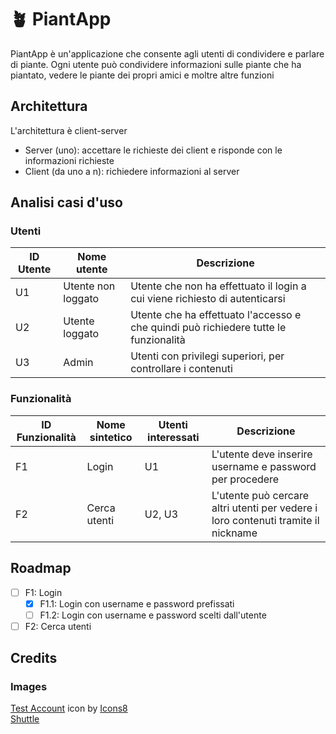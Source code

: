 # 🪴 PiantApp
<!--Hai mai voluto--> 
PiantApp è un'applicazione che consente agli utenti di condividere e parlare di piante. Ogni utente può condividere informazioni sulle piante che ha piantato, vedere le piante dei propri amici e moltre altre funzioni

## Architettura
L'architettura è client-server
* Server (uno): accettare le richieste dei client e risponde con le informazioni richieste
* Client (da uno a n): richiedere informazioni al server

## Analisi casi d'uso

### Utenti
| ID Utente | Nome utente        | Descrizione                                                                          |
| --------- | ------------------ | ---------------------------------------------------------------------------          |
| U1        | Utente non loggato | Utente che non ha effettuato il login a cui viene richiesto di autenticarsi          |
| U2        | Utente loggato     | Utente che ha effettuato l'accesso e che quindi può richiedere tutte le funzionalità |
| U3        | Admin              | Utenti con privilegi superiori, per controllare i contenuti                          |

### Funzionalità
| ID Funzionalità | Nome sintetico | Utenti interessati | Descrizione                                                                       |
| --------------- | -------------- | ------------------ | --------------------------------------------------------------------------------- |
| F1              | Login          | U1                 | L'utente deve inserire username e password per procedere                          |
| F2              | Cerca utenti   | U2, U3             | L'utente può cercare altri utenti per vedere i loro contenuti tramite il nickname | 

## Roadmap
- [ ] F1: Login
  - [X] F1.1: Login con username e password prefissati
  - [ ] F1.2: Login con username e password scelti dall'utente
- [ ] F2: Cerca utenti

## Credits
### Images
<a target="_blank" href="https://icons8.com/icon/7Ffvtg1xmgaV/test-account">Test Account</a> icon by <a target="_blank" href="https://icons8.com">Icons8</a><br />
<a target="_blank" href="https://www.flaticon.com/free-icon/shuttle_2285485?term=start%20button&page=1&position=1&page=1&position=1&related_id=2285485&origin=tag">Shuttle</a>
